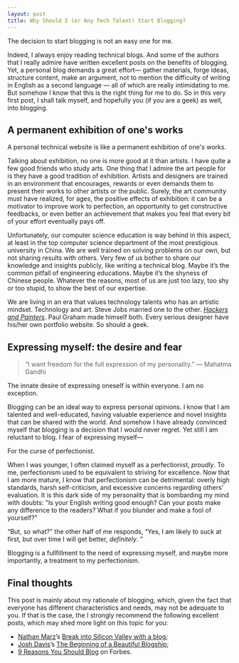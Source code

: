 ```yaml
---
layout: post
title: Why Should I (or Any Tech Talent) Start Blogging?
---
```



The decision to start blogging is not an easy one for me.

Indeed, I always enjoy reading technical blogs. And some of the authors that I
really admire have written excellent posts on the benefits of blogging. Yet,  a
personal blog demands a great effort— gather materials, forge ideas, structure
content, make an argument, not to mention the difficulty of writing in English
as a second language  — all of which are really intimidating to me. But somehow
I know that this is the right thing for me to do. So in this very first post, I
shall talk myself, and hopefully you (if you are a geek) as well,  into
blogging.

## A permanent exhibition of one's works

A personal technical website is like a permanent exhibition of one's works.

Talking about exhibition, no one is more good at it than artists. I have quite
a few good friends who study arts. One thing that I admire the art people for
is they have a good tradition of exhibition. Artists and designers are trained
in an environment that encourages, rewards or even demands them to present
their works to other artists or the public. Surely, the art community must have
realized, for ages, the positive effects of exhibition: it can be a motivator
to improve work to perfection, an opportunity to get constructive feedbacks, or
even better an achievement that makes you feel that every bit of your effort
eventually pays off.

Unfortunately, our computer science education is way behind in this aspect, at
least in the top computer science department of the most prestigious university
in China. We are well trained on solving problems on our own, but not sharing
results with others. Very few of us bother to share our knowledge and insights
publicly, like writing a technical blog. Maybe it’s the common pitfall of
engineering educations. Maybe it’s the shyness of Chinese people. Whatever the
reasons, most of us are just too lazy, too shy or too stupid, to show the best
of our expertise.

We are living in an era that values technology talents who has an artistic
mindset. Technology and art. Steve Jobs married one to the other. *[Hackers and
Painters](http://www.amazon.com/dp/1449389554/)*. Paul Graham made himself both.
Every serious designer have his/her own portfolio website. So should a geek.

## Expressing myself: the desire and fear

> “I want freedom for the full expression of my personality.” ― Mahatma Gandhi

The innate desire of expressing oneself is within everyone. I am no exception.

Blogging can be an ideal way to express personal opinions. I know that I am
talented and well-educated, having valuable experience and novel insights that
can be shared with the world. And somehow I have already convinced myself that
blogging is a decision that I would never regret. Yet still I am  reluctant to
blog. I fear of expressing myself—

For the curse of perfectionist.

When I was younger, I often claimed myself as a perfectionist,
*proudly*. To me, perfectionism used to be equivalent to striving for
excellence. Now that I am more mature, I know that perfectionism can be
detrimental: overly high standards, harsh self-criticism, and excessive concerns
regarding others’ evaluation. It is this dark side of my personality that is
bombarding my mind with doubts: "Is your English writing good enough? Can your
posts make any difference to the readers? What if you blunder and make a fool
of yourself?”

“But, so what?” the other half of me responds, “Yes, I am likely to suck at first, but
over time I will get better, *definitely*. ”

Blogging is a fullfillment to the need of expressing myself, and maybe more
importantly, a treatment to my perfectionism.

## Final thoughts

This post is mainly about my rationale of blogging, which, given the fact that
everyone has different characteristics and needs, may not be adequate to you.
If that is the case, the I strongly recommend the following excellent posts,
which may shed more light on this topic for you:

* [Nathan Marz](http://nathanmarz.com/)’s [Break into Silicon Valley with a blog](http://nathanmarz.com/blog/break-into-silicon-valley-with-a-blog-1.html);
* [Josh Davis](https://joshldavis.com)’s [The Beginning of a Beautiful Blogship](https://joshldavis.com/2013/05/11/beginning-of-a-beautiful-blogship/);
* [9 Reasons You Should Blog](http://www.forbes.com/sites/danreich/2011/10/15/9-reasons-you-should-blog/) on Forbes.
